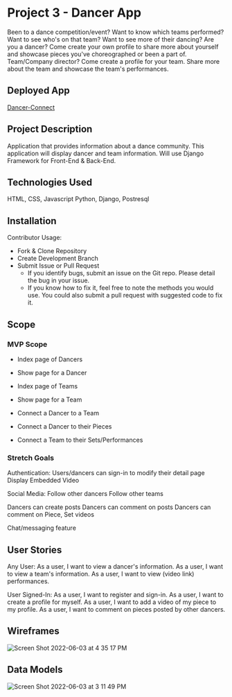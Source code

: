 # Project 3 - Dancer App
Been to a dance competition/event? Want to know which teams performed? Want to see who's on that team? Want to see more of their dancing?
Are you a dancer? Come create your own profile to share more about yourself and showcase pieces you've choreographed or been a part of.
Team/Company director? Come create a profile for your team. Share more about the team and showcase the team's performances.

## Deployed App
[Dancer-Connect](https://dancer-connect.herokuapp.com/)

## Project Description
Application that provides information about a dance community. This application will display dancer and team information.
Will use Django Framework for Front-End & Back-End.

## Technologies Used
HTML, CSS, Javascript
Python, Django, Postresql

## Installation
Contributor Usage:
- Fork & Clone Repository
- Create Development Branch
- Submit Issue or Pull Request
  - If you identify bugs, submit an issue on the Git repo. Please detail the bug in your issue.
  - If you know how to fix it, feel free to note the methods you would use. You could also submit a pull request with suggested code to fix it.

## Scope
### MVP Scope
- Index page of Dancers
- Show page for a Dancer

- Index page of Teams
- Show page for a Team

- Connect a Dancer to a Team
- Connect a Dancer to their Pieces
- Connect a Team to their Sets/Performances

### Stretch Goals
Authentication: Users/dancers can sign-in to modify their detail page
Display Embedded Video

Social Media:
Follow other dancers
Follow other teams

Dancers can create posts
Dancers can comment on posts
Dancers can comment on Piece, Set videos

Chat/messaging feature

## User Stories
Any User:
As a user, I want to view a dancer's information.
As a user, I want to view a team's information.
As a user, I want to view (video link) performances.

User Signed-In:
As a user, I want to register and sign-in.
As a user, I want to create a profile for myself.
As a user, I want to add a video of my piece to my profile.
As a user, I want to comment on pieces posted by other dancers.

## Wireframes
![Screen Shot 2022-06-03 at 4 35 17 PM](https://user-images.githubusercontent.com/101363667/171948451-f53dd9ec-d372-46bc-944e-36b78d83542a.png)


## Data Models
![Screen Shot 2022-06-03 at 3 11 49 PM](https://user-images.githubusercontent.com/101363667/171938835-6b76c602-35bc-494a-baf6-3d815138760d.png)
